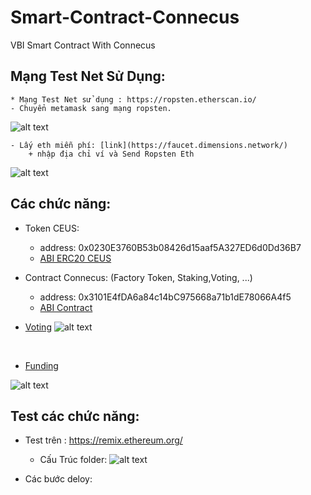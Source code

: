 # Smart-Contract-Connecus
VBI Smart Contract With Connecus

## Mạng Test Net Sử Dụng: 
    * Mạng Test Net sử dụng : https://ropsten.etherscan.io/
    - Chuyển metamask sang mạng ropsten.

![alt text](https://github.com/Connecus-Team/Smart-Contract-Connecus/blob/main/image/metamask1.png)

    - Lấy eth miễn phí: [link](https://faucet.dimensions.network/)
        + nhập địa chỉ ví và Send Ropsten Eth

![alt text](https://github.com/Connecus-Team/Smart-Contract-Connecus/blob/main/image/xineth.png)
## Các chức năng: 

- Token CEUS: 
    + address: 0x0230E3760B53b08426d15aaf5A327ED6d0Dd36B7
    + [ABI ERC20 CEUS](https://github.com/Connecus-Team/Smart-Contract-Connecus/blob/main/ABIERC20.json)

- Contract Connecus: (Factory Token, Staking,Voting, ...)
    + address: 0x3101E4fDA6a84c14bC975668a71b1dE78066A4f5
    + [ABI Contract]( https://github.com/Connecus-Team/Smart-Contract-Connecus/blob/main/AbiConnecus.json)

- [Voting](https://github.com/Connecus-Team/Smart-Contract-Connecus/tree/main/Voting)
![alt text](https://github.com/Connecus-Team/Smart-Contract-Connecus/blob/main/Voting/Voting.png)

<br>

- [Funding](https://github.com/Connecus-Team/Smart-Contract-Connecus/tree/main/Funding)

![alt text](https://github.com/Connecus-Team/Smart-Contract-Connecus/blob/main/Funding/Funding.png)

## Test các chức năng:

- Test trên : https://remix.ethereum.org/

    + Cấu Trúc folder: 
![alt text](https://github.com/Connecus-Team/Smart-Contract-Connecus/blob/main/image/hackerthon.png)

- Các bước deloy: